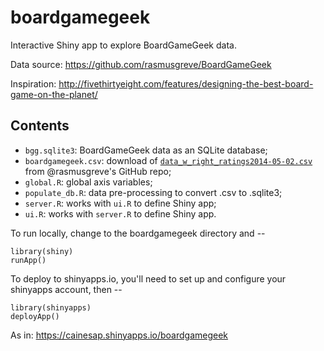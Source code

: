 boardgamegeek
====

Interactive Shiny app to explore BoardGameGeek data.

Data source: https://github.com/rasmusgreve/BoardGameGeek

Inspiration: http://fivethirtyeight.com/features/designing-the-best-board-game-on-the-planet/

## Contents
- `bgg.sqlite3`: BoardGameGeek data as an SQLite database;
- `boardgamegeek.csv`: download of [`data_w_right_ratings2014-05-02.csv`](https://github.com/rasmusgreve/BoardGameGeek/blob/master/BoardGameGeek/data_w_right_ratings2014-05-02.csv) from @rasmusgreve's GitHub repo;
- `global.R`: global axis variables;
- `populate_db.R`: data pre-processing to convert .csv to .sqlite3;
- `server.R`: works with `ui.R` to define Shiny app;
- `ui.R`: works with `server.R` to define Shiny app.

To run locally, change to the boardgamegeek directory and --
```
library(shiny)
runApp()
```

To deploy to shinyapps.io, you'll need to set up and configure your shinyapps account, then --
```
library(shinyapps)
deployApp()
```
As in: https://cainesap.shinyapps.io/boardgamegeek
